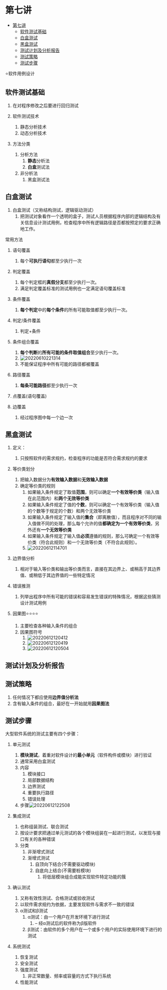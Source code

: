 # 第七讲

- [第七讲](#第七讲)
  - [软件测试基础](#软件测试基础)
  - [白盒测试](#白盒测试)
  - [黑盒测试](#黑盒测试)
  - [测试计划及分析报告](#测试计划及分析报告)
  - [测试策略](#测试策略)
  - [测试步骤](#测试步骤)

⭐软件用例设计

## 软件测试基础

1. 在对程序修改之后要进行回归测试

1. 软件测试技术
   1. 静态分析技术
   2. 动态分析技术

1. 方法分类
   1. 分析方法
      1. **静态**分析法
      2. **白盒**测试法
   2. 非分析法
      1. 黑盒测试法

## 白盒测试

1. 白盒测试（又称结构测试，逻辑驱动测试）
   1. 把测试对象看作一个透明的盒子，测试人员根据程序内部的逻辑结构及有关信息设计测试用例，检查程序中所有逻辑路径是否都按预定的要求正确地工作。

常用方法

1. 语句覆盖
   1. 每个**可执行语句**都至少执行一次

2. 判定覆盖
   1. 每个判定框的**真假分支**都至少执行一次。
   2. 满足判定覆盖标准的测试用例也一定满足语句覆盖标准

3. 条件覆盖
   1. **每个判定**中的**每个条件**的所有可能取值都至少执行一次。

4. 判定/条件覆盖
   1. 判定+条件

5. 条件组合覆盖
   1. **每个判断**的**所有可能的条件取值组合**至少执行一次。
   2. ![20220610221314](https://raw.githubusercontent.com/Logible/Image/main/note_image/20220610221314.png)
   3. 不能保证程序中所有可能的路径都被覆盖

6. 路径覆盖
   1. **每条可能路径**都至少执行一次

7. 点覆盖(语句覆盖)

8. 边覆盖
   1. 经过程序图中每一个边一次

## 黑盒测试

1. 定义：
   1. 只按照软件的需求规约，检查程序的功能是否符合需求规约的要求

2. 等价类划分
   1. 把输入数据分为**有效输入数据**和**无效输入数据**
   2. 确定等价类的规则
      1. 如果输入条件规定了取值**范围**，则可以确定**一个有效等价类**（输入值在此范围内）和**两个无效等价类**
      2. 如果输入条件规定了值的**个数**，则可以确定一个有效等价类（输入值的个数等于规定的个数）和两个无效等价类
      3. 如果输入条件规定了输入值的**集合**（即离散值），而且程序对不同的输入值做不同的处理，那么每个允许的值**都确定为一个有效等价类**，另外还有**一个无效等价类**
      4. 如果输入条件规定了输入值**必须**遵循的规则，那么可确定一个有效等价类（符合此规则）和一个无效等价类（不符合此规则）。
      5. ![20220612114701](https://raw.githubusercontent.com/Logible/Image/main/note_image/20220612114701.png)

3. 边界值分析
   1. 相对于输入等价类和输出等价类而言，直接在其边界上、或稍高于其边界值、或稍低于其边界值的一些特定情况

4. 错误推测
   1. 列举出程序中所有可能的错误和容易发生错误的特殊情况，根据这些猜测设计测试用例

5. 因果图⭐⭐⭐⭐
   1. 主要检查各种输入条件的组合
   2. 因果图符号
      1. ![20220612120412](https://raw.githubusercontent.com/Logible/Image/main/note_image/20220612120412.png)
      2. ![20220612120419](https://raw.githubusercontent.com/Logible/Image/main/note_image/20220612120419.png)
      3. ![20220612120504](https://raw.githubusercontent.com/Logible/Image/main/note_image/20220612120504.png)

## 测试计划及分析报告

## 测试策略

1. 任何情况下都应使用**边界值分析法**
2. 含有输入条件的组合，最好在一开始就用**因果图法**

## 测试步骤

大型软件系统的测试主要有四个步骤：

1. 单元测试
   1. **模块测试**，着重对软件设计的**最小单元**（软件构件或模块）进行验证
   2. 通常采用白盒测试
   3. 内容
      1. 模块接口
      2. 局部数据结构
      3. 边界测试
      4. 重要执行路径
      5. 错误处理
   4. 步骤![20220612122508](https://raw.githubusercontent.com/Logible/Image/main/note_image/20220612122508.png)

2. 集成测试
   1. 也称组装测试、联合测试
   2. 按设计要求把通过单元测试的各个模块组装在一起进行测试，以发现与接口有关的各种错误
   3. 分类
      1. 非渐增式测试
      2. 渐增式测试
         1. 自顶向下结合(不需要驱动模块)
         2. 自底向上结合(不需要桩模块)
            1. 将低层模块组合成能实现软件特定功能的簇

3. 确认测试
   1. 又称有效性测试、合格测试或验收测试
   2. 以软件需求规约为依据，主要发现软件与需求不一致的错误
   3. α测试和β测试
      1. α测试：由一个用户在开发环境下进行测试
         1. – 经α测试后的软件称为β版软件
      2. β测试：由软件的多个用户在一个或多个用户的实际使用环境下进行的测试

4. 系统测试
   1. 恢复测试
   2. 安全测试
   3. 强度测试
      1. 非正常数量、频率或容量的方式下执行系统
   4. 性能测试
